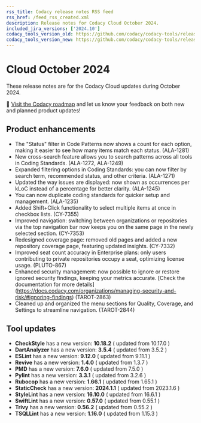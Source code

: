 ```yaml
---
rss_title: Codacy release notes RSS feed
rss_href: /feed_rss_created.xml
description: Release notes for Codacy Cloud October 2024.
included_jira_versions: ['2024.10']
codacy_tools_version_old: https://github.com/codacy/codacy-tools/releases/tag/7.24.6
codacy_tools_version_new: https://github.com/codacy/codacy-tools/releases/tag/7.24.57
---
```


# Cloud October 2024

These release notes are for the Codacy Cloud updates during October 2024.

📢 [Visit the Codacy roadmap](https://roadmap.codacy.com) and <span class="skip-vale">let us know</span> your feedback on both new and planned product updates!

## Product enhancements
-  The "Status" filter in Code Patterns now shows a count for each option, making it easier to see how many items match each status. (ALA-1281)
-  New cross-search feature allows you to search patterns across all tools in Coding Standards. (ALA-1272, ALA-1249)
-  Expanded filtering options in Coding Standards: you can now filter by search term, recommended status, and other criteria. (ALA-1271)
-  Updated the way issues are displayed: now shown as occurrences per kLoC instead of a percentage for better clarity. (ALA-1245)
-  You can now duplicate coding standards for quicker setup and management. (ALA-1235)
-  Added Shift+Click functionality to select multiple items at once in checkbox lists. (CY-7355)
-  Improved navigation: switching between organizations or repositories via the top navigation bar now keeps you on the same page in the newly selected section. (CY-7353)
-  Redesigned coverage page: removed old pages and added a new repository coverage page, featuring updated insights. (CY-7332)
-  Improved seat count accuracy in Enterprise plans: only users contributing to private repositories occupy a seat, optimizing license usage. (PLUTO-867)
-  Enhanced security management: now possible to ignore or restore ignored security findings, keeping your metrics accurate. [Check the documentation for more details] (https://docs.codacy.com/organizations/managing-security-and-risk/#ignoring-findings) (TAROT-2863)
-  Cleaned up and organized the menu sections for Quality, Coverage, and Settings to streamline navigation. (TAROT-2844)

## Tool updates
-  **CheckStyle** has a new version: **10.18.2** ( updated from 10.17.0 )
-  **DartAnalyzer** has a new version: **3.5.4** ( updated from 3.5.2 )
-  **ESLint** has a new version: **9.12.0** ( updated from 9.11.1 )
-  **Revive** has a new version: **1.4.0** ( updated from 1.3.7 )
-  **PMD** has a new version: **7.6.0** ( updated from 7.5.0 )
-  **Pylint** has a new version: **3.3.1** ( updated from 3.2.6 )
-  **Rubocop** has a new version: **1.66.1** ( updated from 1.65.1 )
-  **StaticCheck** has a new version: **2024.1.1** ( updated from 2023.1.6 )
-  **StyleLint** has a new version: **16.10.0** ( updated from 16.6.1 )
-  **SwiftLint** has a new version: **0.57.0** ( updated from 0.55.1 )
-  **Trivy** has a new version: **0.56.2** ( updated from 0.55.2 )
-  **TSQLLint** has a new version: **1.16.0** ( updated from 1.15.3 )